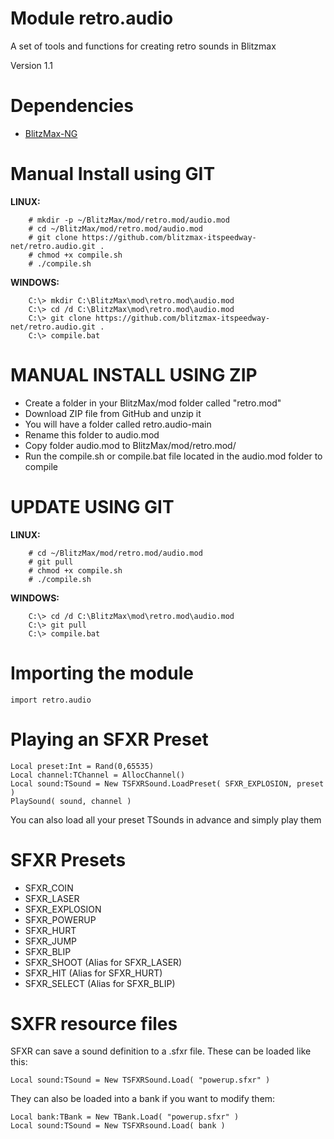 # Module retro.audio
A set of tools and functions for creating retro sounds in Blitzmax

Version 1.1

# Dependencies
* [BlitzMax-NG](https://blitzmax.org/downloads/)

# Manual Install using GIT
**LINUX:**
```
    # mkdir -p ~/BlitzMax/mod/retro.mod/audio.mod
    # cd ~/BlitzMax/mod/retro.mod/audio.mod
	# git clone https://github.com/blitzmax-itspeedway-net/retro.audio.git .
    # chmod +x compile.sh
    # ./compile.sh
```
**WINDOWS:**
```
    C:\> mkdir C:\BlitzMax\mod\retro.mod\audio.mod
    C:\> cd /d C:\BlitzMax\mod\retro.mod\audio.mod
    C:\> git clone https://github.com/blitzmax-itspeedway-net/retro.audio.git .
    C:\> compile.bat
```

# MANUAL INSTALL USING ZIP
* Create a folder in your BlitzMax/mod folder called "retro.mod"
* Download ZIP file from GitHub and unzip it
* You will have a folder called retro.audio-main
* Rename this folder to audio.mod
* Copy folder audio.mod to BlitzMax/mod/retro.mod/
* Run the compile.sh or compile.bat file located in the audio.mod folder to compile

# UPDATE USING GIT
**LINUX:**
```
    # cd ~/BlitzMax/mod/retro.mod/audio.mod
    # git pull
    # chmod +x compile.sh
    # ./compile.sh
```
**WINDOWS:**
```
    C:\> cd /d C:\BlitzMax\mod\retro.mod\audio.mod
    C:\> git pull
    C:\> compile.bat
```

# Importing the module
```
import retro.audio
```

# Playing an SFXR Preset
```
Local preset:Int = Rand(0,65535)
Local channel:TChannel = AllocChannel()
Local sound:TSound = New TSFXRSound.LoadPreset( SFXR_EXPLOSION, preset )
PlaySound( sound, channel )
```

You can also load all your preset TSounds in advance and simply play them

# SFXR Presets

* SFXR_COIN
* SFXR_LASER
* SFXR_EXPLOSION
* SFXR_POWERUP
* SFXR_HURT
* SFXR_JUMP
* SFXR_BLIP
* SFXR_SHOOT (Alias for SFXR_LASER)
* SFXR_HIT (Alias for SFXR_HURT)
* SFXR_SELECT (Alias for SFXR_BLIP)

# SXFR resource files

SFXR can save a sound definition to a .sfxr file. These can be loaded like this:

```
Local sound:TSound = New TSFXRSound.Load( "powerup.sfxr" )
```

They can also be loaded into a bank if you want to modify them:
```
Local bank:TBank = New TBank.Load( "powerup.sfxr" )
Local sound:TSound = New TSFXRsound.Load( bank )
```
